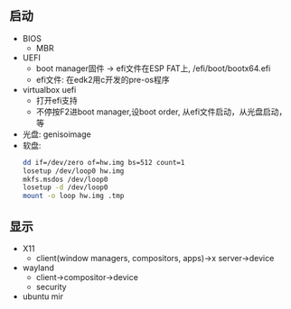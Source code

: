 ## 启动
- BIOS
  - MBR
- UEFI
  - boot manager固件 -> efi文件在ESP FAT上, /efi/boot/bootx64.efi
  - efi文件: 在edk2用c开发的pre-os程序
- virtualbox uefi
  - 打开efi支持
  - 不停按F2进boot manager,设boot order, 从efi文件启动，从光盘启动，等
- 光盘: genisoimage
- 软盘:
  ```bash
  dd if=/dev/zero of=hw.img bs=512 count=1
  losetup /dev/loop0 hw.img
  mkfs.msdos /dev/loop0
  losetup -d /dev/loop0
  mount -o loop hw.img .tmp
  ```
## 显示
- X11
  - client(window managers, compositors, apps)->x server->device
- wayland
  - client->compositor->device
  - security
- ubuntu mir
